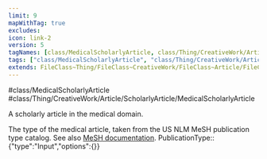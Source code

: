 ```yaml
---
limit: 9
mapWithTag: true
excludes:
icon: link-2
version: 5
tagNames: [class/MedicalScholarlyArticle, class/Thing/CreativeWork/Article/ScholarlyArticle/MedicalScholarlyArticle, schema-org/MedicalScholarlyArticle]
tags: ["class/MedicalScholarlyArticle", "class/Thing/CreativeWork/Article/ScholarlyArticle/MedicalScholarlyArticle"]
extends: FileClass~Thing/FileClass~CreativeWork/FileClass~Article/FileClass~ScholarlyArticle
---
```


#class/MedicalScholarlyArticle
#class/Thing/CreativeWork/Article/ScholarlyArticle/MedicalScholarlyArticle


A scholarly article in the medical domain.


The type of the medical article, taken from the US NLM MeSH publication type catalog. See also [MeSH documentation](http://www.nlm.nih.gov/mesh/pubtypes.html).
PublicationType:: {"type":"Input","options":{}}
